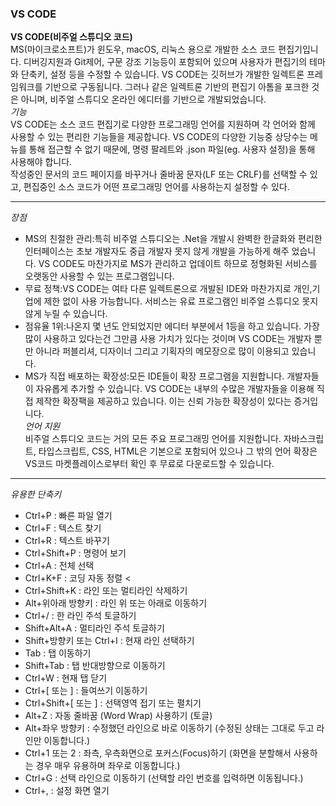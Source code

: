 ### VS CODE

**VS CODE(비주얼 스튜디오 코드)** <br>
MS(마이크로소프트)가 윈도우, macOS, 리눅스 용으로 개발한 소스 코드 편집기입니다. 디버깅지원과 Git제어, 구문 강조 기능등이 포함되어 있으며 사용자가 
편집기의 테마와 단축키, 설정 등을 수정할 수 있습니다. VS CODE는 깃허브가 개발한 일렉트론 프레임워크를 기반으로 구동됩니다. 그러나 같은 일렉트론 기반의 
편집기 아톰을 포크한 것은 아니며, 비주얼 스튜디오 온라인 에디터를 기반으로 개발되었습니다. <br>
*기능* <br>
VS CODE는 소스 코드 편집기로 다양한 프로그래밍 언어를 지원하며 각 언어와 함께 사용할 수 있는 편리한 기능들을 제공합니다. VS CODE의 다양한 기능중 
상당수는 메뉴를 통해 접근할 수 없기 때문에, 명령 팔레트와 .json 파일(eg. 사용자 설정)을 통해 사용해야 합니다. <br>
작성중인 문서의 코드 페이지를 바꾸거나 줄바꿈 문자(LF 또는 CRLF)를 선택할 수 있고, 편집중인 소스 코드가 어떤 프로그래밍 언어를 사용하는지 설정할 수 
있다. <br>

----
*장점* <br>
- MS의 친절한 관리:특히 비주얼 스튜디오는 .Net을 개발시 완벽한 한글화와 편리한 인터페이스는 초보 개발자도 중급 개발자 못지 않게 개발을 가능하게 해주
었습니다. VS CODE도 마찬가지로 MS가 관리하고 업데이트 하므로 정형화된 서비스를 오랫동안 사용할 수 있는 프로그램입니다. <br>
- 무료 정책:VS CODE는 여타 다른 일렉트론으로 개발된 IDE와 마찬가지로 개인,기업에 제한 없이 사용 가능합니다. 서비스는 유료 프로그램인 비주얼 스튜디오
못지 않게 누릴 수 있습니다. <br>
- 점유율 1위:나온지 몇 년도 안되었지만 에디터 부분에서 1등을 하고 있습니다. 가장 많이 사용하고 있다는건 그만큼 사용 가치가 있다는 것이며 VS CODE는 
개발자 뿐만 아니라 퍼블리셔, 디자이너 그리고 기획자의 메모장으로 많이 이용되고 있습니다. <br>
- MS가 직접 배포하는 확장성:모든 IDE들이 확장 프로그램을 지원합니다. 개발자들이 자유롭게 추가할 수 있습니다. VS CODE는 내부의 수많은 개발자들을 
이용해 직접 제작한 확장팩을 제공하고 있습니다. 이는 신뢰 가능한 확장성이 있다는 증거입니다. <br>
*언어 지원* <br>
비주얼 스튜디오 코드는 거의 모든 주요 프로그래밍 언어를 지원합니다. 자바스크립트, 타입스크립트, CSS, HTML은 기본으로 포함되어 있으나 그 밖의 언어 
확장은 VS코드 마켓플레이스로부터 확인 후 무료로 다운로드할 수 있습니다.

----
*유용한 단축키* <br>
- Ctrl+P : 빠른 파일 열기 
- Ctrl+F : 텍스트 찾기 
- Ctrl+R : 텍스트 바꾸기 
- Ctrl+Shift+P : 명령어 보기 
- Ctrl+A : 전체 선택 
- Ctrl+K+F : 코딩 자동 정렬 <
- Ctrl+Shift+K : 라인 또는 멀티라인 삭제하기 
- Alt+위아래 방향키 : 라인 위 또는 아래로 이동하기 
- Ctrl+/ : 한 라인 주석 토글하기 
- Shift+Alt+A : 멀티라인 주석 토글하기 
- Shift+방향키 또는 Ctrl+I : 현재 라인 선택하기 
- Tab : 탭 이동하기 
- Shift+Tab : 탭 반대방향으로 이동하기 
- Ctrl+W : 현재 탭 닫기 
- Ctrl+[ 또는 ] : 들여쓰기 이동하기 
- Ctrl+Shift+[ 또는 ] : 선택영역 접기 또는 펼치기 
- Alt+Z : 자동 줄바꿈 (Word Wrap) 사용하기 (토글) 
- Alt+좌우 방향키 : 수정했던 라인으로 바로 이동하기 (수정된 상태는 그대로 두고 라인만 이동합니다.) 
- Ctrl+1 또는 2 : 좌측, 우측화면으로 포커스(Focus)하기 (화면을 분할해서 사용하는 경우 매우 유용하며 좌우로 이동합니다.) 
- Ctrl+G : 선택 라인으로 이동하기 (선택할 라인 번호를 입력하면 이동됩니다.) 
- Ctrl+, : 설정 화면 열기
